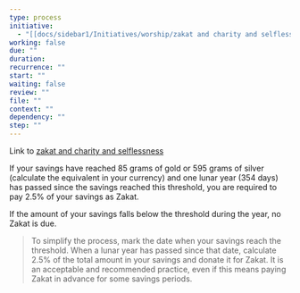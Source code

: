 ```yaml
---
type: process
initiative:
  - "[[docs/sidebar1/Initiatives/worship/zakat and charity and selflessness|zakat and charity and selflessness]]"
working: false
due: ""
duration: 
recurrence: ""
start: ""
waiting: false
review: ""
file: ""
context: ""
dependency: ""
step: ""
---
```


Link to [zakat and charity and selflessness](docs/sidebar1/Initiatives/worship/zakat%20and%20charity%20and%20selflessness.md)

If your savings have reached 85 grams of gold or 595 grams of silver (calculate the equivalent in your currency) and one lunar year (354 days) has passed since the savings reached this threshold, you are required to pay 2.5% of your savings as Zakat.

If the amount of your savings falls below the threshold during the year, no Zakat is due.

> To simplify the process, mark the date when your savings reach the threshold. When a lunar year has passed since that date, calculate 2.5% of the total amount in your savings and donate it for Zakat. It is an acceptable and recommended practice, even if this means paying Zakat in advance for some savings periods.
